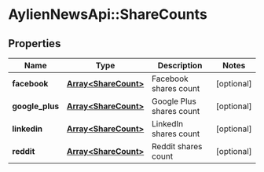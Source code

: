 # AylienNewsApi::ShareCounts

## Properties
Name | Type | Description | Notes
------------ | ------------- | ------------- | -------------
**facebook** | [**Array&lt;ShareCount&gt;**](ShareCount.md) | Facebook shares count | [optional] 
**google_plus** | [**Array&lt;ShareCount&gt;**](ShareCount.md) | Google Plus shares count | [optional] 
**linkedin** | [**Array&lt;ShareCount&gt;**](ShareCount.md) | LinkedIn shares count | [optional] 
**reddit** | [**Array&lt;ShareCount&gt;**](ShareCount.md) | Reddit shares count | [optional] 


